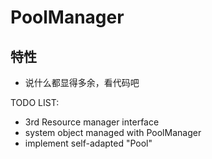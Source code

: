 # PoolManager

## 特性
* 说什么都显得多余，看代码吧

TODO LIST:
* 3rd Resource manager interface
* system object managed with PoolManager
* implement self-adapted "Pool"
 
